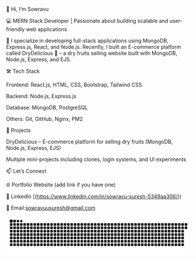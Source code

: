 👋 Hi, I’m Sowravu

💻 MERN Stack Developer | Passionate about building scalable and user-friendly web applications

🚀 I specialize in developing full-stack applications using MongoDB, Express.js, React, and Node.js.
Recently, I built an E-commerce platform called DryDelicious 🛒 – a dry fruits selling website built with MongoDB, Node.js, Express, and EJS.

🛠️ Tech Stack

Frontend: React.js, HTML, CSS, Bootstrap, Tailwind CSS

Backend: Node.js, Express.js

Database: MongoDB, PostgreSQL

Others: Git, GitHub, Nginx, PM2

🌟 Projects

DryDelicious – E-commerce platform for selling dry fruits (MongoDB, Node.js, Express, EJS)

Multiple mini-projects including clones, login systems, and UI experiments

📫 Let’s Connect

🌐 Portfolio Website
 (add link if you have one)

💼 LinkedIn
 ((https://www.linkedin.com/in/sowravu-suresh-5349aa306/))

📧 Email:sowravuusuresh@gmail.com





![Snake animation](https://raw.githubusercontent.com/sowravu/sowravu/output/snake.svg)











